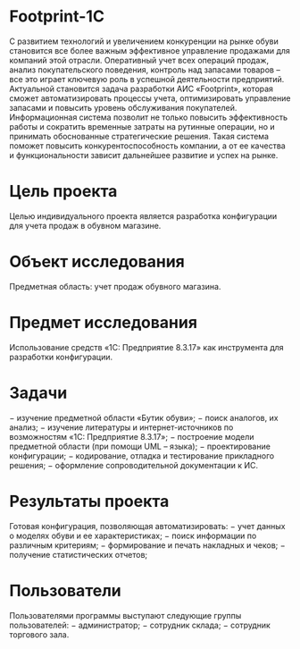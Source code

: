 # Footprint-1C
С развитием технологий и увеличением конкуренции на рынке обуви становится все более важным эффективное управление продажами для компаний этой отрасли. Оперативный учет всех операций продаж, анализ покупательского поведения, контроль над запасами товаров – все это играет ключевую роль в успешной деятельности предприятий. Актуальной становится задача разработки АИС «Footprint», которая сможет автоматизировать процессы учета, оптимизировать управление запасами и повысить уровень обслуживания покупателей.
Информационная система позволит не только повысить эффективность работы и сократить временные затраты на рутинные операции, но и принимать обоснованные стратегические решения. Такая система поможет повысить конкурентоспособность компании, а от ее качества и функциональности зависит дальнейшее развитие и успех на рынке.

# Цель проекта
Целью индивидуального проекта является разработка конфигурации для учета продаж в обувном магазине.

# Объект исследования
Предметная область: учет продаж обувного магазина.

# Предмет исследования
Использование средств «1С: Предприятие 8.3.17» как инструмента для разработки конфигурации.

# Задачи
−	изучение предметной области «Бутик обуви»;
−	поиск аналогов, их анализ;
−	изучение литературы и интернет-источников по возможностям «1С: Предприятие 8.3.17»; 
−	построение модели предметной области (при помощи UML – языка);
−	проектирование конфигурации;
−	кодирование, отладка и тестирование прикладного решения;
−	оформление сопроводительной документации к ИС.

# Результаты проекта
Готовая конфигурация, позволяющая автоматизировать:
−	учет данных о моделях обуви и ее характеристиках;
−	поиск информации по различным критериям;
−	формирование и печать накладных и чеков;
−	получение статистических отчетов;

# Пользователи
Пользователями программы выступают следующие группы пользователей:
−	администратор;
−	сотрудник склада;
−	сотрудник торгового зала.
